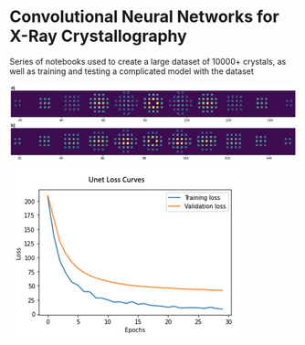 # Convolutional Neural Networks for X-Ray Crystallography
Series of notebooks used to create a large dataset of 10000+ crystals, as well as training and testing a complicated model with the dataset

![structure factors plotted](./images/Shifted_Nickel_Structure_Factors.JPG)
![Unet loss](./images/Unet_loss_methods_section_v2.png)